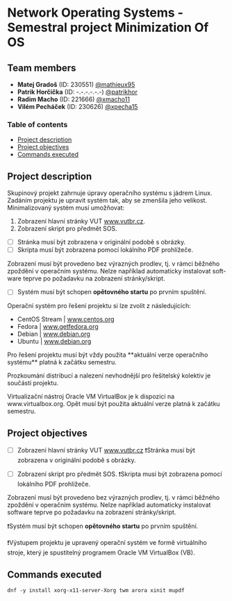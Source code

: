 # Network Operating Systems - Semestral project Minimization Of OS

## Team members

* **Matej Gradoš** (ID: 230551) [@mathieux95](https://github.com/mathieux95)
* **Patrik Horčička** (ID: -.-.-.-.-.-) [@patrikhor](https://github.com/patrikhor)
* **Radim Macho** (ID: 221666) [@xmacho11](https://github.com/xmacho11)
* **Vilém Pecháček** (ID: 230626) [@xpecha15](https://github.com/xpecha15)

### Table of contents 
* [Project description](#description)
* [Project objectives](#objectives)
* [Commands executed](#commands)

<a name="description"></a>

## Project description

<p> Skupinový projekt zahrnuje úpravy operačního systému s jádrem Linux. Zadáním projektu je upravit systém tak, aby se zmenšila jeho velikost.
Minimalizovaný systém musí umožňovat: </p>

1. Zobrazení hlavní stránky VUT www.vutbr.cz.
2. Zobrazení skript pro předmět SOS.

- [ ] Stránka musí být zobrazena v originální podobě s obrázky. 
- [ ] Skripta musí být zobrazena pomocí lokálního PDF prohlížeče. 

<p> Zobrazení musí být provedeno bez výrazných prodlev, tj. v rámci běžného zpoždění v operačním systému. Nelze například automaticky instalovat soft- ware teprve po požadavku na zobrazení stránky/skript. </p>

- [ ] Systém musí být schopen **opětovného startu** po prvním spuštění.


<p> Operační systém pro řešení projektu si lze zvolit z následujících: </p>

* CentOS Stream | www.centos.org
* Fedora | www.getfedora.org
* Debian | www.debian.org
* Ubuntu | www.debian.org

<p> Pro řešení projektu musí být vždy použita **aktuální verze operačního systému** platná k začátku semestru. </p>
<p> Prozkoumání distribucí a nalezení nevhodnější pro řešitelský kolektiv je součástí projektu. </p>

<p> Virtualizační nástroj Oracle VM VirtualBox je k dispozici na www.virtualbox.org. Opět musí být použita aktuální verze platná k začátku semestru.</p>


<a name="objectives"></a>

## Project objectives

- [ ] Zobrazení hlavní stránky VUT www.vutbr.cz
❗Stránka musí být zobrazena v originální podobě s obrázky. 

- [ ] Zobrazení skript pro předmět SOS.
❗Skripta musí být zobrazena pomocí lokálního PDF prohlížeče. 

<p> Zobrazení musí být provedeno bez výrazných prodlev, tj. v rámci běžného zpoždění v operačním systému. Nelze například automaticky instalovat software teprve po požadavku na zobrazení stránky/skript. </p> 

❗Systém musí být schopen **opětovného startu** po prvním spuštění.

❗Výstupem projektu je upravený operační systém ve formě virtuálního stroje, který je spustitelný programem Oracle VM VirtualBox (VB).

<a name="commands"></a>
## Commands executed
`dnf -y install xorg-x11-server-Xorg twm arora xinit mupdf`

